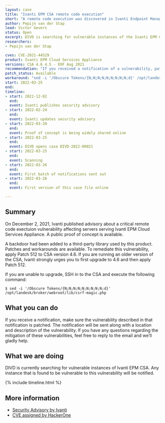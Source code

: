 ```yaml
---
layout: case
title: "Ivanti EPM CSA remote code execution"
short: "A remote code execution was discovered in Ivanti Endpoint Manager Cloud Service Appliance (CSA)."
author: Pepijn van der Stap
lead: Victor Gevers
status: Open
excerpt: DIVD is searching for vulnerable instances of the Ivanti EPM Cloud Services Appliance (CSA).
researchers:
- Pepijn van der Stap

cves: CVE-2021-44529
product: Ivanti EPM Cloud Services Appliance
versions: CSA 4.6 4.5 - EOF Aug 2021
recommendation: "If you received a notification of a vulnerability, patch your system with the information provided in this notification."
patch_status: Available
workaround: "sed -i '/Obscure Tokens/{N;N;N;N;N;N;N;N;N;d}' /opt/landesk/broker/webroot/lib/csrf-magic.php"
start: 2022-03-25
end:
timeline:
- start: 2021-12-02
  end:
  event: Ivanti publishes security advisory
- start: 2022-02-24 
  end:
  event: Ivanti updates security advisory
- start: 2022-03-20
  end:
  event: Proof of concept is being widely shared online
- start: 2022-03-25
  end:
  event: DIVD opens case DIVD-2022-00021
- start: 2022-03-25
  end:
  event: Scanning
- start: 2022-03-26
  end:
  event: First batch of notifications sent out 
- start: 2022-03-26
  end:
  event: First version of this case file online 

---
```

## Summary


On December 2, 2021, Ivanti published advisory about a critical remote code exectuion vulnerability affecting servers serving Ivanti EPM Cloud Services Appliance. A public proof of concept is available. 

A backdoor had been added to a third-party library used by this product. Patches and workarounds are available. To remediate this vulnerability, apply Patch 512 to CSA version 4.6. If you are running an older version of the CSA, Ivanti strongly urges you to first upgrade to 4.6 and then apply Patch 512.

If you are unable to upgrade, SSH in to the CSA and execute the following command:

```
$ sed -i '/Obscure Tokens/{N;N;N;N;N;N;N;N;N;d}' /opt/landesk/broker/webroot/lib/csrf-magic.php
```

## What you can do

If you receive a notification, make sure the vulnerability described in that notification is patched. The notification will be sent along with a location and description of the vulnerability. If you have any questions regarding the mitigation of these vulnerabilities, feel free to reply to the email and we’ll gladly help. 

## What we are doing

DIVD is currently searching for vulnerable instances of Ivanti EPM CSA. Any instance that is found to be vulnerable to this vulnerability will be notified.

{% include timeline.html %}

## More information
* [Security Advisory by Ivanti](https://forums.ivanti.com/s/article/SA-2021-12-02?language=en_US)
* [CVE assigned by HackerOne](https://cve.mitre.org/cgi-bin/cvename.cgi?name=CVE-2021-44529)
